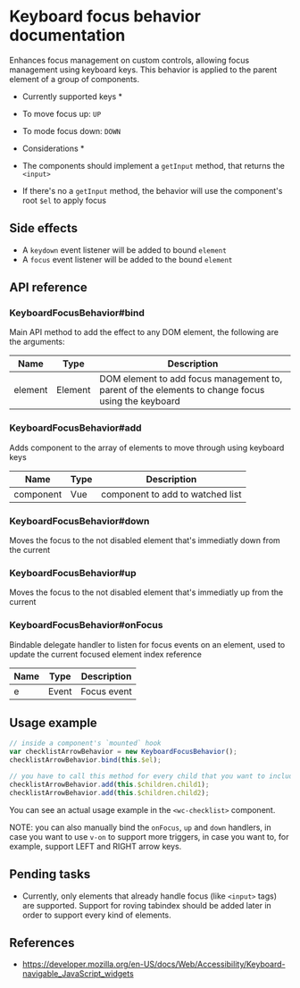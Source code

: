 # Keyboard focus behavior documentation
Enhances focus management on custom controls, allowing focus management using keyboard keys. This behavior is applied to the parent element of a group of components.

* Currently supported keys *
* To move focus up: `UP`
* To mode focus down: `DOWN`

* Considerations *
* The components should implement a `getInput` method, that returns the `<input>`
* If there's no a `getInput` method, the behavior will use the component's root `$el` to apply focus

## Side effects
* A `keydown` event listener will be added to bound `element`
* A `focus` event listener will be added to the bound `element`

## API reference
### KeyboardFocusBehavior#bind
Main API method to add the effect to any DOM element, the following are the arguments:

| Name | Type | Description
| --- | --- | ---
| element | Element | DOM element to add focus management to, parent of the elements to change focus using the keyboard

### KeyboardFocusBehavior#add
Adds component to the array of elements to move through using keyboard keys

| Name | Type | Description
| --- | --- | ---
| component | Vue | component to add to watched list

### KeyboardFocusBehavior#down
Moves the focus to the not disabled element that's immediatly down from the current

### KeyboardFocusBehavior#up
Moves the focus to the not disabled element that's immediatly up from the current

### KeyboardFocusBehavior#onFocus
Bindable delegate handler to listen for focus events on an element, used to update the current focused element index reference

| Name | Type | Description
| --- | --- | ---
| e | Event | Focus event


## Usage example

```javascript
// inside a component's `mounted` hook
var checklistArrowBehavior = new KeyboardFocusBehavior();
checklistArrowBehavior.bind(this.$el);

// you have to call this method for every child that you want to include in the focus management
checklistArrowBehavior.add(this.$children.child1);
checklistArrowBehavior.add(this.$children.child2);
```

You can see an actual usage example in the `<wc-checklist>` component.

NOTE: you can also manually bind the `onFocus`, `up` and `down` handlers, in case you want to use `v-on` to support more triggers, in case you want to, for example, support LEFT and RIGHT arrow keys.

## Pending tasks
* Currently, only elements that already handle focus (like `<input>` tags) are supported. Support for roving tabindex should be added later in order to support every kind of elements.

## References
* https://developer.mozilla.org/en-US/docs/Web/Accessibility/Keyboard-navigable_JavaScript_widgets